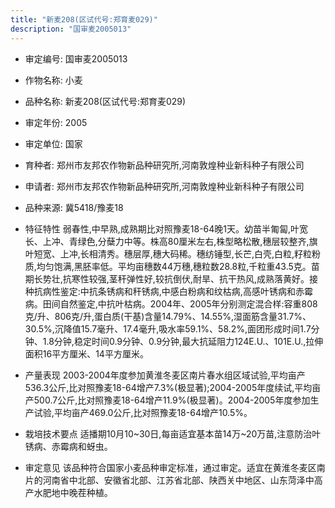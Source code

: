 ```yaml
---
title: "新麦208(区试代号:郑育麦029)"
description: "国审麦2005013"
---
```

* 审定编号:  国审麦2005013

*  作物名称:  小麦

*  品种名称:  新麦208(区试代号:郑育麦029)

*  审定年份:  2005

*  审定单位:  国家

* 育种者:  郑州市友邦农作物新品种研究所,河南敦煌种业新科种子有限公司

*  申请者:  郑州市友邦农作物新品种研究所,河南敦煌种业新科种子有限公司

*  品种来源:  冀5418/豫麦18

*  特征特性
弱春性,中早熟,成熟期比对照豫麦18-64晚1天。幼苗半匍匐,叶宽长、上冲、青绿色,分蘖力中等。株高80厘米左右,株型略松散,穗层较整齐,旗叶短宽、上冲,长相清秀。穗层厚,穗大码稀。穗纺锤型,长芒,白壳,白粒,籽粒粉质,均匀饱满,黑胚率低。平均亩穗数44万穗,穗粒数28.8粒,千粒重43.5克。苗期长势壮,抗寒性较强,茎秆弹性好,较抗倒伏,耐旱、抗干热风,成熟落黄好。接种抗病性鉴定:中抗条锈病和秆锈病,中感白粉病和纹枯病,高感叶锈病和赤霉病。田间自然鉴定,中抗叶枯病。2004年、2005年分别测定混合样:容重808克/升、806克/升,蛋白质(干基)含量14.79%、14.55%,湿面筋含量31.7%、30.5%,沉降值15.7毫升、17.4毫升,吸水率59.1%、58.2%,面团形成时间1.7分钟、1.8分钟,稳定时间0.9分钟、0.9分钟,最大抗延阻力124E.U.、101E.U.,拉伸面积16平方厘米、14平方厘米。

*  产量表现
2003-2004年度参加黄淮冬麦区南片春水组区域试验,平均亩产536.3公斤,比对照豫麦18-64增产7.3%(极显著);2004-2005年度续试,平均亩产500.7公斤,比对照豫麦18-64增产11.9%(极显著)。2004-2005年度参加生产试验,平均亩产469.0公斤,比对照豫麦18-64增产10.5%。

*  栽培技术要点
适播期10月10~30日,每亩适宜基本苗14万~20万苗,注意防治叶锈病、赤霉病和蚜虫。

*  审定意见
该品种符合国家小麦品种审定标准，通过审定。适宜在黄淮冬麦区南片的河南省中北部、安徽省北部、江苏省北部、陕西关中地区、山东菏泽中高产水肥地中晚茬种植。

